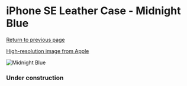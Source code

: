# iPhone SE Leather Case - Midnight Blue

[Return to previous page](/iphone_7)

[High-resolution image from Apple](https://store.storeimages.cdn-apple.com/8756/as-images.apple.com/is/MXYN2?wid=4500&hei=4500&fmt=png)

<div style="width: 384px"><img src="/everysource/MXYN2.png" alt="Midnight Blue"></div>

### Under construction
